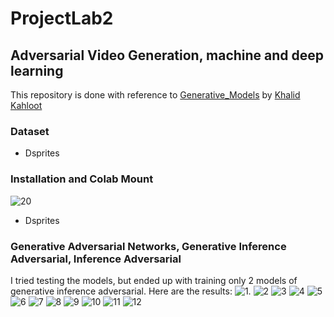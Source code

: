 # ProjectLab2
## Adversarial Video Generation, machine and deep learning
This repository is done with reference to [Generative_Models](https://github.com/kkahloots/Generative_Models) by [Khalid Kahloot](https://github.com/kkahloots/)

### Dataset
* Dsprites
### Installation and Colab Mount
![20](https://github.com/AssetBekov/ProjectLab2/blob/master/Images/20.png)
* Dsprites
### Generative Adversarial Networks, Generative Inference Adversarial, Inference Adversarial

I tried testing the models, but ended up with training only 2 models of generative inference adversarial. Here are the results: 
![1](https://github.com/AssetBekov/ProjectLab2/blob/master/Images/1.png).
![2](https://github.com/AssetBekov/ProjectLab2/blob/master/Images/2.png)
![3](https://github.com/AssetBekov/ProjectLab2/blob/master/Images/3.png)
![4](https://github.com/AssetBekov/ProjectLab2/blob/master/Images/4.png)
![5](https://github.com/AssetBekov/ProjectLab2/blob/master/Images/5.png)
![6](https://github.com/AssetBekov/ProjectLab2/blob/master/Images/6.png)
![7](https://github.com/AssetBekov/ProjectLab2/blob/master/Images/7.png)
![8](https://github.com/AssetBekov/ProjectLab2/blob/master/Images/8.png)
![9](https://github.com/AssetBekov/ProjectLab2/blob/master/Images/9.png)
![10](https://github.com/AssetBekov/ProjectLab2/blob/master/Images/10.png)
![11](https://github.com/AssetBekov/ProjectLab2/blob/master/Images/11.png)
![12](https://github.com/AssetBekov/ProjectLab2/blob/master/Images/12.png)
